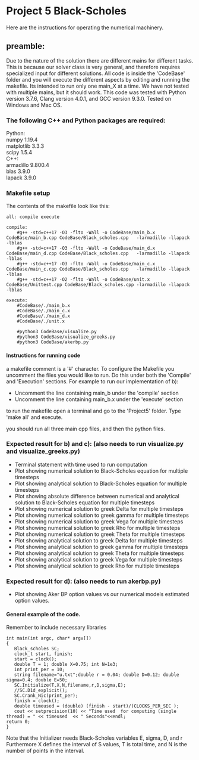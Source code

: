 # Project 5 Black-Scholes

Here are the instructions for operating the numerical machinery.

## preamble:
Due to the nature of the solution there are different mains for different tasks. This is because our solver class is very general, and therefore requires specialized input for different solutions. All code is inside the 'CodeBase' folder and you will execute the different aspects by editing and running the makefile. Its intended to run only one main_X at a time. We have not tested with multiple mains, but it should work. This code was tested with Python version 3.7.6, Clang version 4.0.1, and GCC version 9.3.0. Tested on Windows and Mac OS.

### The following C++ and Python packages are required:  
Python:  
	numpy 1.19.4  
	matplotlib 3.3.3  
	scipy 1.5.4  
C++:  
	armadillo 9.800.4  
	blas 3.9.0  
	lapack 3.9.0  

### Makefile setup
The contents of the makefile look like this:
```
all: compile execute

compile:
	#g++ -std=c++17 -O3 -flto -Wall -o CodeBase/main_b.x CodeBase/main_b.cpp CodeBase/Black_scholes.cpp   -larmadillo -llapack -lblas
	#g++ -std=c++17 -O3 -flto -Wall -o CodeBase/main_d.x CodeBase/main_d.cpp CodeBase/Black_scholes.cpp   -larmadillo -llapack -lblas
	#g++ -std=c++17 -O3 -flto -Wall -o CodeBase/main_c.x CodeBase/main_c.cpp CodeBase/Black_scholes.cpp   -larmadillo -llapack -lblas
	#g++ -std=c++17 -O2 -flto -Wall -o CodeBase/unit.x CodeBase/Unittest.cpp CodeBase/Black_scholes.cpp -larmadillo -llapack -lblas

execute:
	#CodeBase/./main_b.x
	#CodeBase/./main_c.x
	#CodeBase/./main_d.x
	#CodeBase/./unit.x

	#python3 CodeBase/visualize.py 
	#python3 CodeBase/visualize_greeks.py
	#python3 CodeBase/akerbp.py
```

#### Instructions for running code
a makefile comment is a '#' character. To configure the Makefile you uncomment the files you would like to run. Do this under both the 'Compile' and 'Execution' sections. For example to run our implementation of b):

  - Uncomment the line containing main_b under the 'compile' section
  - Uncomment the line containing main_b.x under the 'execute' section
  
to run the makefile open a terminal and go to the 'Project5' folder. Type 'make all' and execute.

you should run all three main cpp files, and then the python files.

### Expected result for b) and c): (also needs to run visualize.py and visualize_greeks.py)
 - Terminal statement with time used to run computation
 - Plot showing numerical solution to Black-Scholes equation for multiple timesteps
 - Plot showing analytical solution to Black-Scholes equation for multiple timesteps
 - Plot showing absolute difference between numerical and analytical solution to Black-Scholes equation for multiple timesteps
 - Plot showing numerical solution to greek Delta for multiple timesteps
 - Plot showing numerical solution to greek gamma for multiple timesteps
 - Plot showing numerical solution to greek Vega for multiple timesteps
 - Plot showing numerical solution to greek Rho for multiple timesteps
 - Plot showing numerical solution to greek Theta for multiple timesteps
 - Plot showing analytical solution to greek Delta for multiple timesteps
 - Plot showing analytical solution to greek gamma for multiple timesteps
 - Plot showing analytical solution to greek Theta for multiple timesteps
 - Plot showing analytical solution to greek Vega for multiple timesteps
 - Plot showing analytical solution to greek Rho for multiple timesteps

### Expected result for d): (also needs to run akerbp.py)
 - Plot showing Aker BP option values vs our numerical models estimated option values.



#### General example of the code. 
Remember to include necessary libraries
```
int main(int argc, char* argv[])
{
   Black_scholes SC;
   clock_t start, finish;
   start = clock();
   double T = 1; double X=0.75; int N=1e3;
   int print_per = 10;
   string filename="u.txt";double r = 0.04; double D=0.12; double sigma=0.4; double E=50;
   SC.Initialize(T,X,N,filename,r,D,sigma,E);
   //SC.D1d_explicit();
   SC.Crank_Nic(print_per);
   finish = clock();
   double timeused = (double) (finish - start)/(CLOCKS_PER_SEC );
   cout << setprecision(10) << "Time used  for computing (single thread) = " << timeused  << " Seconds"<<endl;
return 0;
}

```
Note that the Initializer needs Black-Scholes variables E, sigma, D, and r
Furthermore X defines the interval of S values, T is total time, and N is the number of points in the interval.


